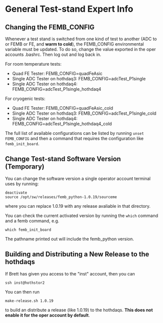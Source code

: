 General Test-stand Expert Info
==============================

Changing the FEMB_CONFIG
------------------------

Whenever a test stand is switched from one kind of test to another (ADC to or
FEMB or FE, and **warm to cold**), the FEMB_CONFIG environmental variable must
be updated. To do so, change the value exported in the oper accounts .bashrc.
Then log out and log back in.

For room temperature tests:

- Quad FE Tester: FEMB_CONFIG=quadFeAsic
- Single ADC Tester on hothdaq3: FEMB_CONFIG=adcTest_P1single
- Single ADC Tester on hothdaq4: FEMB_CONFIG=adcTest_P1single_hothdaq4

For cryogenic tests:

- Quad FE Tester: FEMB_CONFIG=quadFeAsic_cold
- Single ADC Tester on hothdaq3: FEMB_CONFIG=adcTest_P1single_cold
- Single ADC Tester on hothdaq4: FEMB_CONFIG=adcTest_P1single_hothdaq4_cold

The full list of available configurations can be listed by running 
`unset FEMB_CONFIG` and then a command that requires the configuration like
`femb_init_board`.

Change Test-stand Software Version (Temporary)
----------------------------------------------

You can change the software version a single operator account terminal uses by
running:

```
deactivate
source /opt/sw/releases/femb_python-1.0.19/sourceme
```

where you can replace 1.0.19 with any release avaliable in that directory.

You can check the current activated version by running the `which` command and
a femb command, e.g.

```
which femb_init_board
```

The pathname printed out will include the femb_python version.

Building and Distributing a New Release to the hothdaqs
-------------------------------------------------------

If Brett has given you access to the "inst" account, then you can

```
ssh inst@hothstor2
```

You can then run 

```
make-release.sh 1.0.19
```

to build an distribute a release (like 1.0.19) to the hothdaqs. **This does not
enable it for the oper account by default**.
